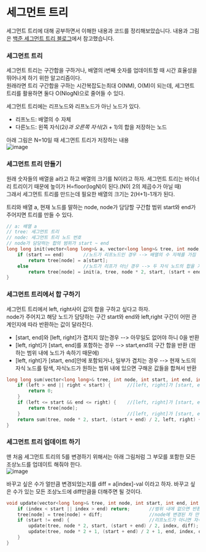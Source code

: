 #  세그먼트 트리

세그먼트 트리에 대해 공부하면서 이해한 내용과 코드를 정리해보았습니다.
내용과 그림은 [백준 세그먼트 트리 블로그](https://www.acmicpc.net/blog/view/9)에서 참고했습니다.

### 세그먼트 트리
세그먼트 트리는 구간합을 구하거나, 배열의 i번째 숫자를 업데이트할 때 시간 효율성을 뛰어나게 하기 위한 알고리즘이다.  
원래라면 트리 구간합을 구하는 시간복잡도는최대 O(NM), O(M)이 되는데, 세그먼트 트리를 활용하면 둘다 O(NlogN)으로 줄어들 수 있다.  

세그먼트 트리에는 리프노드와 리프노드가 아닌 노드가 있다.  
* 리프노드: 배열의 수 자체
* 다른노드: 왼쪽 자식(2*i)과 오른쪽 자식(2*i + 1)의 합을 저장하는 노드  

아래 그림은 N=10일 때 세그먼트 트리가 저장하는 내용  
![image](https://user-images.githubusercontent.com/33820372/96912948-025ee200-14de-11eb-90f0-1c12f1304b14.png)

### 세그먼트 트리 만들기
원래 숫자들의 배열을 a라고 하고 배열의 크기를 N이라고 하자.
세그먼트 트리는 바이너리 트리이기 때문에 높이가 H=floor(logN)이 된다.(N이 2의 제곱수가 아닐 때)   
그래서 세그먼트 트리를 만드는데 필요한 배열의 크기는 2(H+1)-1개가 된다.

트리와 배열 a, 현재 노드를 말하는 node, node가 담당할 구간합 범위 start와 end가 주어지면 트리를 만들 수 있다.  
```cpp
// a: 배열 a
// tree: 세그먼트 트리
// node: 세그먼트 트리 노드 번호
// node가 담당하는 합의 범위가 start ~ end
long long init(vector<long long>& a, vector<long long>& tree, int node, int start, int end) {
    if (start == end)       //노드가 리프노드인 경우 --> 배열의 수 자체를 가짐
        return tree[node] = a[start];
    else                    //노드가 리프가 아닌 경우 --> 두 자식 노드의 합을 가짐
        return tree[node] = init(a, tree, node * 2, start, (start + end) / 2) + init(a, tree, node * 2 + 1, (start + end) / 2 + 1, end);
}
```

### 세그먼트 트리에서 합 구하기
세그먼트 트리에서 left, right사이 값의 합을 구하고 싶다고 하자.  
node가 주어지고 해당 노드가 담당하는 구간 start와 end와 left,right 구간이 어떤 관계인지에 따라 반환하는 값이 달라진다.  

* [start, end]와 [left, right]가 겹치지 않는경우 --> 아무일도 없어야 하니 0을 반환
* [left, right]가 [start, end]를 포함하는 경우 --> start,end의 구간 합을 반환 (원하는 범위 내에 노드가 속하기 때문에)
* [left, right]가 [start, end]안에 포함되거나, 일부가 겹치는 경우 --> 현재 노드의 자식 노드를 탐색, 자식노드가 원하는 범위 내에 있으면 구해온 값들을 합쳐서 반환

```cpp
long long sum(vector<long long>& tree, int node, int start, int end, int left, int right) {
    if (left > end || right < start) {      //[left, right]가 [start, end]와 겹치지 않는 경우
        return 0;
    }
    if (left <= start && end <= right) {    //[left, right]가 [start, end]를 포함하는 경우
        return tree[node];
    }                                       //[left, right]가 [start, end]안에 포함되거나, 일부가 겹치는 경우
    return sum(tree, node * 2, start, (start + end) / 2, left, right) + sum(tree, node * 2 + 1, (start + end) / 2 + 1, end, left, right);
}
```

### 세그먼트 트리 업데이트 하기
맨 처음 세그먼트 트리의 5를 변경하기 위해서는 아래 그림처럼 그 부모를 포함한 모든 조상노드를 업데이트 해줘야 한다.  
![image](https://user-images.githubusercontent.com/33820372/96914461-fffd8780-14df-11eb-8d6a-4a6f34c41f78.png)

바꾸고 싶은 수가 얼만큼 변경되었는지를 diff = a[index]-val 이라고 하자.
바꾸고 싶은 수가 있는 모든 조상노드에 diff만큼을 더해주면 될 것이다.

```cpp
void update(vector<long long>& tree, int node, int start, int end, int index, long long diff) {
    if (index < start || index > end) return;       //범위 내에 없으면 반환
    tree[node] = tree[node] + diff;                 //node에 변경된 차 만큼을 더해줌
    if (start != end) {                             //리프노드가 아니면 자식노드에 모두 diff만큼 더해주자
        update(tree, node * 2, start, (start + end) / 2, index, diff);
        update(tree, node * 2 + 1, (start + end) / 2 + 1, end, index, diff);
    }
}
```
